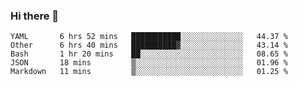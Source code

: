 ### Hi there 👋

<!--
**yeya24/yeya24** is a ✨ _special_ ✨ repository because its `README.md` (this file) appears on your GitHub profile.

Here are some ideas to get you started:

- 🔭 I’m currently working on ...
- 🌱 I’m currently learning ...
- 👯 I’m looking to collaborate on ...
- 🤔 I’m looking for help with ...
- 💬 Ask me about ...
- 📫 How to reach me: ...
- 😄 Pronouns: ...
- ⚡ Fun fact: ...
-->

<!--START_SECTION:waka-->
```text
YAML       6 hrs 52 mins   ███████████░░░░░░░░░░░░░░   44.37 % 
Other      6 hrs 40 mins   ██████████▓░░░░░░░░░░░░░░   43.14 % 
Bash       1 hr 20 mins    ██░░░░░░░░░░░░░░░░░░░░░░░   08.65 % 
JSON       18 mins         ▒░░░░░░░░░░░░░░░░░░░░░░░░   01.96 % 
Markdown   11 mins         ▒░░░░░░░░░░░░░░░░░░░░░░░░   01.25 % 
```
<!--END_SECTION:waka-->
